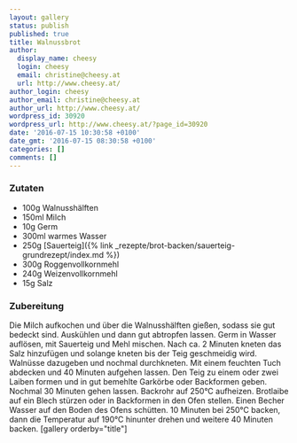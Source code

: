 ```yaml
---
layout: gallery
status: publish
published: true
title: Walnussbrot
author:
  display_name: cheesy
  login: cheesy
  email: christine@cheesy.at
  url: http://www.cheesy.at/
author_login: cheesy
author_email: christine@cheesy.at
author_url: http://www.cheesy.at/
wordpress_id: 30920
wordpress_url: http://www.cheesy.at/?page_id=30920
date: '2016-07-15 10:30:58 +0100'
date_gmt: '2016-07-15 08:30:58 +0100'
categories: []
comments: []
---
```

### Zutaten
* 100g Walnusshälften
* 150ml Milch
* 10g Germ
* 300ml warmes Wasser
* 250g [Sauerteig]({% link _rezepte/brot-backen/sauerteig-grundrezept/index.md %})
* 300g Roggenvollkornmehl
* 240g Weizenvollkornmehl
* 15g Salz
### Zubereitung
Die Milch aufkochen und über die Walnusshälften gießen, sodass sie gut bedeckt sind. Auskühlen und dann gut abtropfen lassen.
Germ in Wasser auflösen, mit Sauerteig und Mehl mischen. Nach ca. 2 Minuten kneten das Salz hinzufügen und solange kneten bis der Teig geschmeidig wird. Walnüsse dazugeben und nochmal durchkneten. Mit einem feuchten Tuch abdecken und 40 Minuten aufgehen lassen. Den Teig zu einem oder zwei Laiben formen und in gut bemehlte Garkörbe oder Backformen geben. Nochmal 30 Minuten gehen lassen.
Backrohr auf 250°C aufheizen. Brotlaibe auf ein Blech stürzen oder in Backformen in den Ofen stellen. Einen Becher Wasser auf den Boden des Ofens schütten. 10 Minuten bei 250°C backen, dann die Temperatur auf 190°C hinunter drehen und weitere 40 Minuten backen.
[gallery orderby="title"]
